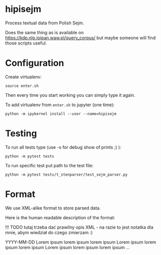 # hipisejm

Process textual data from Polish Sejm.

Does the same thing as is available on https://kdp.nlp.ipipan.waw.pl/query_corpus/
but maybe someone will find those scripts useful.

Configuration
=============

Create virtualenv:

    source enter.sh

Then every time you start working you can simply type it again.

To add virtualenv from `enter.sh` to jupyter (one time):

    python -m ipykernel install --user --name=hipisejm

Testing
=======

To run all tests type (use -s for debug show of prints ;) ):

    python -m pytest tests

To run specific test put path to the test file:

    python -m pytest tests/t_stenparser/test_sejm_parser.py

Format
======

We use XML-alike format to store parsed data.

Here is the human readable description of the format:

!!! TODO tutaj trzeba dać prawilny opis XML - na razie to jest notatka dla mnie, abym wiedział do czego zmierzam :)

  <meta>
     <!-- metadata about given event -->
     <date>YYYY-MM-DD</date> <!-- date of the event -->
  </meta>

  <speakers>
     <!-- list of speakers, including interruptions -->
     <speaker id="{id only valid in one file}>
       <raw_name>
     </speaker>

  </speakers>

  <transcript>
    <utter speaker_raw_name="{raw name as extracted from PDF}" speaker_id="{reference to speakers}">
       <!-- Here is the text of the given utterance -->
       Lorem ipsum lorem ipsum lorem ipsum
       <interruption speaker_raw_name="{raw name as extracted from PDF}" speaker_id="{}">
       </interruption>
       Lorem ipsum lorem ipsum lorem ipsum
       <reaction name="" raw_name="{raw name extracted from transcript file}" />
       Lorem ipsum lorem ipsum lorem ipsum
    </utter>
    <utter>
       ...
    </utter>
  </transcript>
